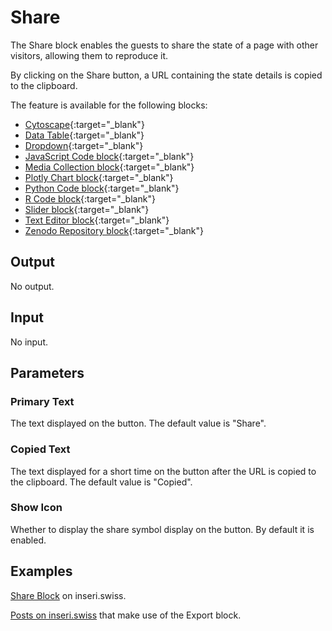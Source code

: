# Share

The Share block enables the guests to share the state of a page with other visitors, allowing them to reproduce it.

By clicking on the Share button, a URL containing the state details is copied to the clipboard.

The feature is available for the following blocks:

- [Cytoscape](../blocks/cytoscape.md){:target="\_blank"}
- [Data Table](../blocks/dataTable.md){:target="\_blank"}
- [Dropdown](../blocks/dropdown.md){:target="\_blank"}
- [JavaScript Code block](../blocks/javascript.md){:target="\_blank"}
- [Media Collection block](../blocks/mediaCollection.md){:target="\_blank"}
- [Plotly Chart block](../blocks/plotly.md){:target="\_blank"}
- [Python Code block](../blocks/python.md){:target="\_blank"}
- [R Code block](../blocks/rCode.md){:target="\_blank"}
- [Slider block](../blocks/slider.md){:target="\_blank"}
- [Text Editor block](../blocks/textEditor.md){:target="\_blank"}
- [Zenodo Repository block](../blocks/zenodo.md){:target="\_blank"}

## Output

No output.

## Input

No input.

## Parameters

### Primary Text

The text displayed on the button. The default value is "Share".

### Copied Text

The text displayed for a short time on the button after the URL is copied to the clipboard. The default value is "Copied".

### Show Icon

Whether to display the share symbol display on the button. By default it is enabled.

## Examples

[Share Block](https://inseri.swiss/2024/10/share-block/) on inseri.swiss.

[Posts on inseri.swiss](https://inseri.swiss/tag/share/) that make use of the Export block.
